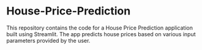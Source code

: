 # House-Price-Prediction
This repository contains the code for a House Price Prediction application built using Streamlit. The app predicts house prices based on various input parameters provided by the user.
